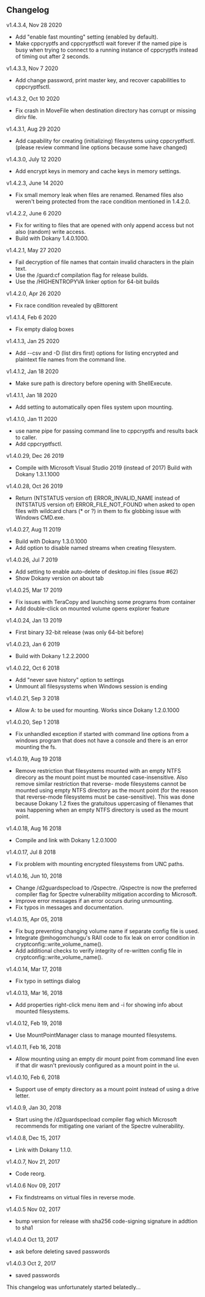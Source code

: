 

Changelog
------------
v1.4.3.4, Nov 28 2020
* Add "enable fast mounting" setting (enabled by default).
* Make cppcryptfs and cppcryptfsctl wait forever if the named pipe
  is busy when trying to connect to a running instance of cppcryptfs
  instead of timing out after 2 seconds.

v1.4.3.3, Nov 7 2020
* Add change password, print master key, and recover capabilities 
  to cppcryptfsctl.

v1.4.3.2, Oct 10 2020
* Fix crash in MoveFile when destination directory has corrupt or missing
  diriv file.

v1.4.3.1, Aug 29 2020
* Add capability for creating (initializing) filesystems using cppcryptfsctl.
  (please review command line options because some have changed)
  
v1.4.3.0, July 12 2020
* Add encrypt keys in memory and cache keys in memory settings.

v1.4.2.3, June 14 2020
* Fix small memory leak when files are renamed.  Renamed files also 
  weren't being protected from the race condition mentioned in 1.4.2.0.

v1.4.2.2, June 6 2020
* Fix for writing to files that are opened with only append access
  but not also (random) write access.
* Build with Dokany 1.4.0.1000.

v1.4.2.1, May 27 2020
* Fail decryption of file names that contain invalid characters in the plain 
  text.
* Use the /guard:cf compilation flag for release builds.  
* Use the /HIGHENTROPYVA linker option for 64-bit builds

v1.4.2.0, Apr 26 2020
* Fix race condition revealed by qBittorent

v1.4.1.4, Feb 6 2020
* Fix empty dialog boxes

v1.4.1.3, Jan 25 2020
* Add --csv and -D (list dirs first) options for listing encrypted
  and plaintext file names from the command line.

v1.4.1.2, Jan 18 2020
* Make sure path is directory before opening with ShellExecute.

v1.4.1.1, Jan 18 2020
* Add setting to automatically open files system upon mounting.

v1.4.1.0, Jan 11 2020
* use name pipe for passing command line to cppcryptfs and results
  back to caller.  
* Add cppcryptfsctl.

v1.4.0.29, Dec 26 2019
* Compile with Microsoft Visual Studio 2019 (instead of 2017)
  Build with Dokany 1.3.1.1000

v1.4.0.28, Oct 26 2019
* Return (NTSTATUS version of) ERROR_INVALID_NAME instead of
  (NTSTATUS version of) ERROR_FILE_NOT_FOUND when asked
  to open files with wildcard chars (* or ?) in them to fix
  globbing issue with Windows CMD.exe.

v1.4.0.27, Aug 11 2019
* Build with Dokany 1.3.0.1000
* Add option to disable named streams when creating filesystem.

v1.4.0.26, Jul 7 2019
* Add setting to enable auto-delete of desktop.ini files (issue #62)
* Show Dokany version on about tab

v1.4.0.25, Mar 17 2019
* Fix issues with TeraCopy and launching some programs from container
* Add double-click on mounted volume opens explorer feature

v1.4.0.24, Jan 13 2019
* First binary 32-bit release (was only 64-bit before)

v1.4.0.23, Jan 6 2019
* Build with Dokany 1.2.2.2000

v1.4.0.22, Oct 6 2018
* Add "never save history" option to settings
* Unmount all filesysystems when Windows session is ending

v1.4.0.21, Sep 3 2018
* Allow A: to be used for mounting.  Works since Dokany 1.2.0.1000

v1.4.0.20, Sep 1 2018
* Fix unhandled exception if started with command line options from a windows program that does not have a console and there is an error mounting the fs.

v1.4.0.19, Aug 19 2018
* Remove restriction that filesystems mounted with an empty NTFS direcory as the mount
  point must be mounted case-insensitive.  Also remove similar restriction that reverse-
  mode filesystems cannot be mounted using empty NTFS directory as the mount point (for
  the reason that reverse-mode filesystems must be case-sensitive).  This was done 
  because Dokany 1.2 fixes the gratuitous uppercasing of filenames that was happening
  when an empty NTFS directory is used as the mount point.
  
v1.4.0.18, Aug 16 2018
* Compile and link with Dokany 1.2.0.1000

v1.4.0.17, Jul 8 2018
* Fix problem with mounting encrypted filesystems from UNC paths.

v1.4.0.16, Jun 10, 2018
* Change /d2guardspecload to /Qspectre.  /Qspectre is now the preferred compiler
  flag for Spectre vulnerability mitigation according to Microsoft.
* Improve error messages if an error occurs during unmounting.
* Fix typos in messages and documentation.

v1.4.0.15, Apr 05, 2018
* Fix bug preventing changing volume name if separate config file is used.
* Integrate @mhogomchungu's RAII code to fix leak on error condition in 
  cryptconfig::write_volume_name().
* Add additional checks to verify integrity of re-written config file in 
  cryptconfig::write_volume_name().

v1.4.0.14, Mar 17, 2018
* Fix typo in settings dialog

v1.4.0.13, Mar 16, 2018
* Add properties right-click menu item and -i for showing info about
  mounted filesystems.

v1.4.0.12, Feb 19, 2018
* Use MountPointManager class to manage mounted filesystems.

v1.4.0.11, Feb 16, 2018
* Allow mounting using an empty dir mount point from command line even if that dir wasn't previously configured as a mount point in the ui.

v1.4.0.10, Feb 6, 2018
* Support use of empty directory as a mount point instead of using a drive letter.

v1.4.0.9, Jan 30, 2018
* Start using the /d2guardspecload compiler flag which Microsoft recommends for mitigating one variant of the Spectre vulnerability.

v1.4.0.8, Dec 15, 2017
* Link with Dokany 1.1.0.

v1.4.0.7,  Nov 21, 2017 
* Code reorg.

v1.4.0.6 Nov 09, 2017
* Fix findstreams on virtual files in reverse mode.

v1.4.0.5 Nov 02, 2017
 * bump version for release with sha256 code-signing signature in addtion to sha1
 
v1.4.0.4 Oct 13, 2017
* ask before deleting saved passwords

v1.4.0.3 Oct 2, 2017
* saved passwords

This changelog was unfortunately started belatedly...

